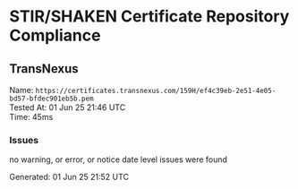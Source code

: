 # STIR/SHAKEN Certificate Repository Compliance

## TransNexus

Name: `https://certificates.transnexus.com/159H/ef4c39eb-2e51-4e05-bd57-bfdec901eb5b.pem`\
Tested At: 01 Jun 25 21:46 UTC\
Time: 45ms

### Issues

no warning, or error, or notice date level issues were found

Generated: 01 Jun 25 21:52 UTC